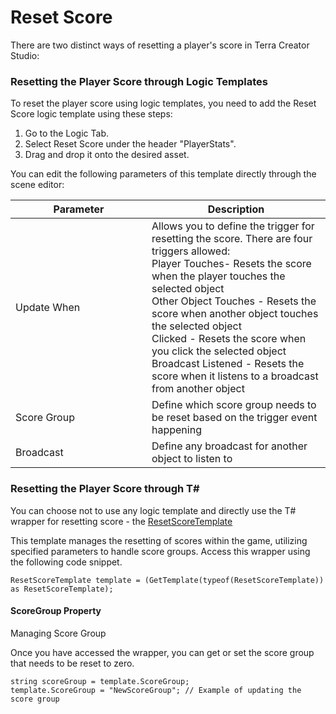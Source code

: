 # Reset Score

There are two distinct ways of resetting a player's score in Terra Creator Studio:

### Resetting the Player Score through Logic Templates

To reset the player score using logic templates, you need to add the Reset Score logic template using these steps:

1. Go to the Logic Tab.
2. Select Reset Score under the header "PlayerStats".
3. Drag and drop it onto the desired asset.

You can edit the following parameters of this template directly through the scene editor:

<table><thead><tr><th width="202">Parameter</th><th>Description</th></tr></thead><tbody><tr><td>Update When</td><td>Allows you to define the trigger for resetting the score. There are four triggers allowed:<br>Player Touches- Resets the score when the player touches the selected object<br>Other Object Touches - Resets the score when another object touches the selected object<br>Clicked - Resets the score when you click the selected object<br>Broadcast Listened - Resets the score when it listens to a broadcast from another object</td></tr><tr><td>Score Group</td><td>Define which score group needs to be reset based on the trigger event happening</td></tr><tr><td>Broadcast</td><td>Define any broadcast for another object to listen to</td></tr></tbody></table>

### Resetting the Player Score through T\#

You can choose not to use any logic template and directly use the T# wrapper for resetting score - the  [ResetScoreTemplate](../../coding-using-t/t-logic-template-wrappers.md#resetscoretemplate)

This template manages the resetting of scores within the game, utilizing specified parameters to handle score groups. Access this wrapper using the following code snippet.&#x20;

```
ResetScoreTemplate template = (GetTemplate(typeof(ResetScoreTemplate)) as ResetScoreTemplate);
```

#### ScoreGroup Property <a href="#scoregroup-property" id="scoregroup-property"></a>

Managing Score Group

Once you have accessed the wrapper, you can get or set the score group that needs to be reset to zero.&#x20;

```
string scoreGroup = template.ScoreGroup;
template.ScoreGroup = "NewScoreGroup"; // Example of updating the score group
```
